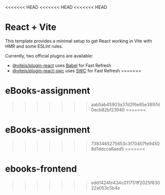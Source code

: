 <<<<<<< HEAD
<<<<<<< HEAD
<<<<<<< HEAD
# React + Vite

This template provides a minimal setup to get React working in Vite with HMR and some ESLint rules.

Currently, two official plugins are available:

- [@vitejs/plugin-react](https://github.com/vitejs/vite-plugin-react/blob/main/packages/plugin-react/README.md) uses [Babel](https://babeljs.io/) for Fast Refresh
- [@vitejs/plugin-react-swc](https://github.com/vitejs/vite-plugin-react-swc) uses [SWC](https://swc.rs/) for Fast Refresh
=======
# eBooks-assignment
>>>>>>> aab5ab45903a37d2f6e85e3897d0ecb82bf23940
=======
# eBooks-assignment
>>>>>>> 7383465275653c3f70407fe94508d1ddcca6aed5
=======
# ebooks-frontend
>>>>>>> edd1424fe434c011751ff2025f63022a053c5b4e

